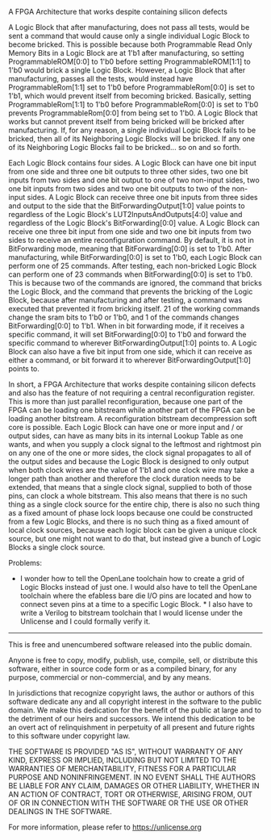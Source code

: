A FPGA Architecture that works despite containing silicon defects

A Logic Block that after manufacturing, does not pass all tests, would be sent a command that would cause only a single individual Logic Block to become bricked. This is possible because both Programmable Read Only Memory Bits in a Logic Block are at 1'b1 after manufacturing, so setting ProgrammableROM[0:0] to 1'b0 before setting ProgrammableROM[1:1] to 1'b0 would brick a single Logic Block. However, a Logic Block that after manufacturing, passes all the tests, would instead have ProgrammableRom[1:1] set to 1'b0 before ProgrammableRom[0:0] is set to 1'b1, which would prevent itself from becoming bricked. Basically, setting ProgrammableRom[1:1] to 1'b0 before ProgrammableRom[0:0] is set to 1'b0 prevents ProgrammableRom[0:0] from being set to 1'b0. A Logic Block that works but cannot prevent itself from being bricked will be bricked after manufacturing. If, for any reason, a single individual Logic Block fails to be bricked, then all of its Neighboring Logic Blocks will be bricked. If any one of its Neighboring Logic Blocks fail to be bricked... so on and so forth.

Each Logic Block contains four sides. A Logic Block can have one bit input from one side and three one bit outputs to three other sides, two one bit inputs from two sides and one bit output to one of two non-input sides, two one bit inputs from two sides and two one bit outputs to two of the non-input sides. A Logic Block can receive three one bit inputs from three sides and output to the side that the BitForwardingOutput[1:0] value points to regardless of the Logic Block's LUT2InputsAndOutputs[4:0] value and regardless of the Logic Block's BitForwarding[0:0] value. A Logic Block can receive one three bit input from one side and two one bit inputs from two sides to receive an entire reconfiguration command. By default, it is not in BitForwarding mode, meaning that BitForwarding[0:0] is set to 1'b0. After manufacturing, while BitForwarding[0:0] is set to 1'b0, each Logic Block can perform one of 25 commands. After testing, each non-bricked Logic Block can perform one of 23 commands when BitForwarding[0:0] is set to 1'b0. This is because two of the commands are ignored, the command that bricks the Logic Block, and the command that prevents the bricking of the Logic Block, because after manufacturing and after testing, a command was executed that prevented it from bricking itself. 21 of the working commands change the sram bits to 1'b0 or 1'b0, and 1 of the commands changes BitForwarding[0:0] to 1'b1. When in bit forwarding mode, if it receives a specific command, it will set BitForwarding[0:0] to 1'b0 and forward the specific command to wherever BitForwardingOutput[1:0] points to. A Logic Block can also have a five bit input from one side, which it can receive as either a command, or bit forward it to wherever BitForwardingOutput[1:0] points to.

In short, a FPGA Architecture that works despite containing silicon defects and also has the feature of not requiring a central reconfiguration register. This is more than just parallel reconfiguration, because one part of the FPGA can be loading one bitstream while another part of the FPGA can be loading another bitstream. A reconfiguration bitstream decompression soft core is possible. Each Logic Block can have one or more input and / or output sides, can have as many bits in its internal Lookup Table as one wants, and when you supply a clock signal to the leftmost and rightmost pin on any one of the one or more sides, the clock signal propagates to all of the output sides and because the Logic Block is designed to only output when both clock wires are the value of 1'b1 and one clock wire may take a longer path than another and therefore the clock duration needs to be extended, that means that a single clock signal, supplied to both of those pins, can clock a whole bitstream. This also means that there is no such thing as a single clock source for the entire chip, there is also no such thing as a fixed amount of phase lock loops because one could be constructed from a few Logic Blocks, and there is no such thing as a fixed amount of local clock sources, because each logic block can be given a unique clock source, but one might not want to do that, but instead give a bunch of Logic Blocks a single clock source.

Problems:

* I wonder how to tell the OpenLane toolchain how to create a grid of Logic Blocks instead of just one. I would also have to tell the OpenLane toolchain where the efabless bare die I/O pins are located and how to connect seven pins at a time to a specific Logic Block. * I also have to write a Verilog to bitstream toolchain that I would license under the Unlicense and I could formally verify it.

-------------------------------------------------------------------------

This is free and unencumbered software released into the public domain.

Anyone is free to copy, modify, publish, use, compile, sell, or
distribute this software, either in source code form or as a compiled
binary, for any purpose, commercial or non-commercial, and by any
means.

In jurisdictions that recognize copyright laws, the author or authors
of this software dedicate any and all copyright interest in the
software to the public domain. We make this dedication for the benefit
of the public at large and to the detriment of our heirs and
successors. We intend this dedication to be an overt act of
relinquishment in perpetuity of all present and future rights to this
software under copyright law.

THE SOFTWARE IS PROVIDED "AS IS", WITHOUT WARRANTY OF ANY KIND,
EXPRESS OR IMPLIED, INCLUDING BUT NOT LIMITED TO THE WARRANTIES OF
MERCHANTABILITY, FITNESS FOR A PARTICULAR PURPOSE AND NONINFRINGEMENT.
IN NO EVENT SHALL THE AUTHORS BE LIABLE FOR ANY CLAIM, DAMAGES OR
OTHER LIABILITY, WHETHER IN AN ACTION OF CONTRACT, TORT OR OTHERWISE,
ARISING FROM, OUT OF OR IN CONNECTION WITH THE SOFTWARE OR THE USE OR
OTHER DEALINGS IN THE SOFTWARE.

For more information, please refer to <https://unlicense.org>
